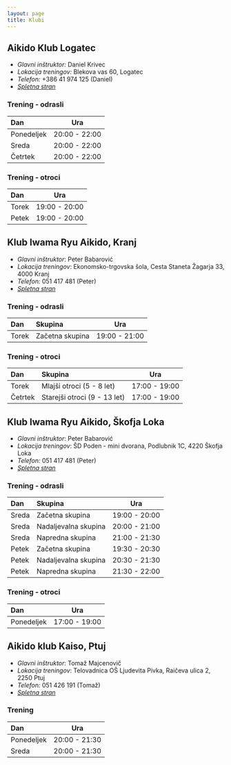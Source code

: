 ```yaml
---
layout: page
title: Klubi
---
```

## Aikido Klub Logatec

* *Glavni inštruktor:* Daniel Krivec
* *Lokacija treningov:* Blekova vas 60, Logatec
* *Telefon:* +386 41 974 125 (Daniel)
* *[Spletna stran](http://www.takemusu.si)*

### Trening - odrasli

| Dan        | Ura           |
|:-----------|:-------------:|
| Ponedeljek | 20:00 - 22:00 |
| Sreda      | 20:00 - 22:00 |
| Četrtek    | 20:00 - 22:00 |

### Trening - otroci

| Dan        | Ura           |
|:-----------|:-------------:|
| Torek      | 19:00 - 20:00 |
| Petek      | 19:00 - 20:00 |

## Klub Iwama Ryu Aikido, Kranj

* *Glavni inštruktor*: Peter Babarović
* *Lokacija treningov*: Ekonomsko-trgovska šola, Cesta Staneta Žagarja 33, 4000 Kranj
* *Telefon:* 051 417 481 (Peter)
* *[Spletna stran](http://iwamaryuaikido.si/)*

### Trening - odrasli

| Dan   | Skupina              | Ura           |
|:------|:---------------------|:-------------:|
| Torek | Začetna skupina      | 19:00 - 21:00 |

### Trening - otroci

| Dan     | Skupina                      | Ura           |
|:--------|:-----------------------------|:-------------:|
| Torek   | Mlajši otroci (5 - 8 let)    | 17:00 - 19:00 |
| Četrtek | Starejši otroci (9 - 13 let) | 17:00 - 19:00 |


## Klub Iwama Ryu Aikido, Škofja Loka

* *Glavni inštruktor*: Peter Babarović
* *Lokacija treningov*: ŠD Poden - mini dvorana, Podlubnik 1C, 4220 Škofja Loka
* *Telefon:* 051 417 481 (Peter)
* *[Spletna stran](http://iwamaryuaikido.si/)*

### Trening - odrasli

| Dan   | Skupina              | Ura           |
|:------|:---------------------|:-------------:|
| Sreda | Začetna skupina      | 19:00 - 20:00 |
| Sreda | Nadaljevalna skupina | 20:00 - 21:00 |
| Sreda | Napredna skupina     | 21:00 - 21:30 |
| Petek | Začetna skupina      | 19:30 - 20:30 |
| Petek | Nadaljevalna skupina | 20:30 - 21:30 |
| Petek | Napredna skupina     | 21:30 - 22:00 |

### Trening - otroci

| Dan        | Ura           |
|:-----------|:-------------:|
| Ponedeljek | 17:00 - 19:00 |


## Aikido klub Kaiso, Ptuj

* *Glavni inštruktor*: Tomaž Majcenovič
* *Lokacija treningov*: Telovadnica OŠ Ljudevita Pivka, Raičeva ulica 2, 2250 Ptuj
* *Telefon:* 051 426 191 (Tomaž)
* *[Spletna stran](http://aikido-kaiso.si/)*

### Trening

| Dan        | Ura           |
|:-----------|:-------------:|
| Ponedeljek | 20:00 - 21:30 |
| Sreda      | 20:00 - 21:30 |

